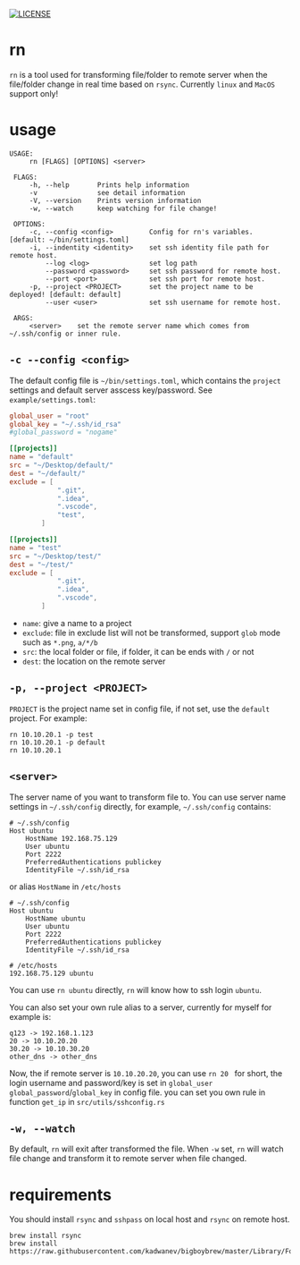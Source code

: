[![LICENSE](https://img.shields.io/badge/license-MIT-blue.svg)](LICENSE)
# rn
`rn` is a tool used for transforming file/folder to remote server when the file/folder change in real time based on `rsync`. Currently `linux` and `MacOS` support only!

# usage

```
USAGE:
     rn [FLAGS] [OPTIONS] <server>

 FLAGS:
     -h, --help       Prints help information
     -v               see detail information
     -V, --version    Prints version information
     -w, --watch      keep watching for file change!

 OPTIONS:
     -c, --config <config>         Config for rn's variables. [default: ~/bin/settings.toml]
     -i, --indentity <identity>    set ssh identity file path for remote host.
         --log <log>               set log path
         --password <password>     set ssh password for remote host.
         --port <port>             set ssh port for remote host.
     -p, --project <PROJECT>       set the project name to be deployed! [default: default]
         --user <user>             set ssh username for remote host.

 ARGS:
     <server>    set the remote server name which comes from ~/.ssh/config or inner rule.
```

## `-c --config <config>`
The default config file is `~/bin/settings.toml`, which contains the `project` settings and default server asscess key/password. See `example/settings.toml`:

```toml
global_user = "root"
global_key = "~/.ssh/id_rsa"
#global_password = "nogame"

[[projects]]
name = "default"
src = "~/Desktop/default/"
dest = "~/default/"
exclude = [
            ".git",
            ".idea",
            ".vscode",
            "test",
        ]

[[projects]]
name = "test"
src = "~/Desktop/test/"
dest = "~/test/"
exclude = [
            ".git",
            ".idea",
            ".vscode",
        ]
```

* `name`: give a name to a project
* `exclude`: file in exclude list will not be transformed, support `glob` mode such as `*.png`, `a/*/b`
*  `src`: the local folder or file, if folder, it can be ends with `/` or not
* `dest`: the location on the remote server

## `-p, --project <PROJECT> `
`PROJECT` is the project name set in config file, if not set, use the `default` project. For example:

```
rn 10.10.20.1 -p test
rn 10.10.20.1 -p default
rn 10.10.20.1
```


## `<server>`
The server name of you want to transform file to. You can use server name settings in `~/.ssh/config` directly, for example, `~/.ssh/config` contains:

```
# ~/.ssh/config
Host ubuntu
    HostName 192.168.75.129
    User ubuntu
    Port 2222
    PreferredAuthentications publickey
    IdentityFile ~/.ssh/id_rsa
```

or alias `HostName` in `/etc/hosts`

```
# ~/.ssh/config
Host ubuntu
    HostName ubuntu
    User ubuntu
    Port 2222
    PreferredAuthentications publickey
    IdentityFile ~/.ssh/id_rsa
```

```
# /etc/hosts
192.168.75.129 ubuntu
```

You can use `rn ubuntu` directly, `rn` will know how to ssh login `ubuntu`.

You can also set your own rule alias to a server, currently for myself for example is:

```
q123 -> 192.168.1.123
20 -> 10.10.20.20
30.20 -> 10.10.30.20
other_dns -> other_dns
```
Now,  the if remote server is `10.10.20.20`, you can use `rn 20 ` for short, the login username and password/key is set in `global_user` `global_password`/`global_key` in config file.
you can set you own rule in function `get_ip` in `src/utils/sshconfig.rs`

## `-w, --watch`
By default, `rn` will exit after transformed the file. When `-w` set, `rn` will watch file change and transform it to remote server when file changed.

# requirements
You should install `rsync` and `sshpass` on local host and `rsync` on remote host.
```
brew install rsync  
brew install https://raw.githubusercontent.com/kadwanev/bigboybrew/master/Library/Formula/sshpass.rb
```

#
